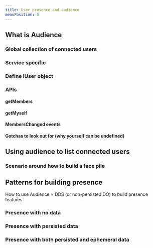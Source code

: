 ```yaml
---
title: User presence and audience
menuPosition: 5
---
```


## What is Audience

### Global collection of connected users

### Service specific

### Define IUser object

### APIs

#### getMembers

#### getMyself

#### MembersChanged events

#### Gotchas to look out for (why yourself can be undefined)

## Using audience to list connected users

### Scenario around how to build a face pile

## Patterns for building presence

How to use Audience + DDS (or non-persisted DO) to build presence features

### Presence with no data

### Presence with persisted data

### Presence with both persisted and ephemeral data
